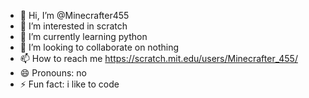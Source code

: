 - 👋 Hi, I’m @Minecrafter455
- 👀 I’m interested in scratch
- 🌱 I’m currently learning python
- 💞️ I’m looking to collaborate on nothing
- 📫 How to reach me https://scratch.mit.edu/users/Minecrafter_455/
- 😄 Pronouns: no
- ⚡ Fun fact: i like to code

<!---
Minecrafter455/Minecrafter455 is a ✨ special ✨ repository because its `README.md` (this file) appears on your GitHub profile.
You can click the Preview link to take a look at your changes.
--->
